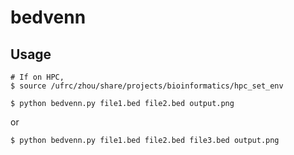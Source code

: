 # bedvenn

## Usage
    # If on HPC,
    $ source /ufrc/zhou/share/projects/bioinformatics/hpc_set_env
    
    $ python bedvenn.py file1.bed file2.bed output.png

or

    $ python bedvenn.py file1.bed file2.bed file3.bed output.png
